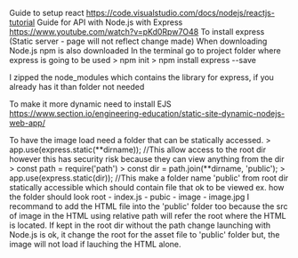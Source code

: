 Guide to setup react https://code.visualstudio.com/docs/nodejs/reactjs-tutorial
Guide for API with Node.js with Express https://www.youtube.com/watch?v=pKd0Rpw7O48
To install express (Static server - page will not reflect change made)
When downloading Node.js npm is also downloaded
In the terminal go to project folder where express is going to be used 
	> npm init 
	> npm install express --save

I zipped the node_modules which contains the library for express, if you already has it than folder not needed

To make it more dynamic need to install EJS
https://www.section.io/engineering-education/static-site-dynamic-nodejs-web-app/

To have the image load need a folder that can be statically accessed.
	> app.use(express.static(**dirname));
	//This allow access to the root dir however this has security risk because they can view anything from the dir
	> const path = require('path')
	> const dir = path.join(**dirname, 'public');
	> app.use(express.static(dir));
	//This make a folder name 'public' from root dir statically accessible which should contain file that ok to be viewed
	ex. how the folder should look
	root 
		- index.js 
		- pubic 
			- image 
				- image.jpg
I recommand to add the HTML file into the 'public' folder too because the src of image in the HTML using relative path will refer the root where the
HTML is located. If kept in the root dir without the path change launching with Node.js is ok, it change the root for the asset file to 'public' folder
but, the image will not load if lauching the HTML alone.
